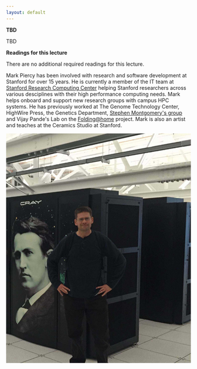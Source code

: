 ```yaml
---
layout: default
---
```


<div class="abstract">

<strong>TBD</strong>
<p align="justify">
TBD
</p>

<strong>Readings for this lecture</strong>
<p align="justify">
    There are no additional required readings for this lecture.
</p>

</div>

Mark Piercy has been involved with research and software development at Stanford for over 15 years.  He is currently a member of the IT team at [Stanford Research Computing Center](https://srcc.stanford.edu/) helping Stanford researchers across various desciplines with their high performance computing needs. Mark helps onboard and support new research groups with campus HPC systems. He has previously worked at The Genome Technology Center, HighWire Press, the Genetics Department, [Stephen Montgomery's group](http://montgomerylab.stanford.edu/) and Vijay Pande's Lab on the [Folding@home](https://foldingathome.org/) project. Mark is also an artist and teaches at the Ceramics Studio at Stanford.  

![Mark Piercy](/assets/img/mark_piercy.jpg)


